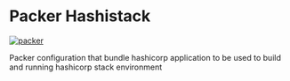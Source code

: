 # **Packer Hashistack**

[![packer](https://github.com/kholisrag/packer-hashistack/actions/workflows/aws-ami.yaml/badge.svg)](https://github.com/kholisrag/packer-hashistack/actions/workflows/aws-ami.yaml)

Packer configuration that bundle hashicorp application to be used to build and running hashicorp stack environment
